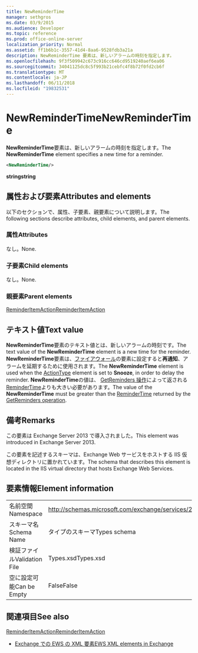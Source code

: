 ```yaml
---
title: NewReminderTime
manager: sethgros
ms.date: 03/9/2015
ms.audience: Developer
ms.topic: reference
ms.prod: office-online-server
localization_priority: Normal
ms.assetid: ff1b6b1c-3557-41d4-8aa6-9528fdb3a21a
description: NewReminderTime 要素は、新しいアラームの時刻を指定します。
ms.openlocfilehash: 9f3f509942c673c916cc646cd9519240aef6ea06
ms.sourcegitcommit: 34041125dc8c5f993b21cebfc4f8b72f0fd2cb6f
ms.translationtype: MT
ms.contentlocale: ja-JP
ms.lasthandoff: 06/11/2018
ms.locfileid: "19832531"
---
```

# <a name="newremindertime"></a><span data-ttu-id="5a69c-103">NewReminderTime</span><span class="sxs-lookup"><span data-stu-id="5a69c-103">NewReminderTime</span></span>

<span data-ttu-id="5a69c-104">**NewReminderTime**要素は、新しいアラームの時刻を指定します。</span><span class="sxs-lookup"><span data-stu-id="5a69c-104">The **NewReminderTime** element specifies a new time for a reminder.</span></span> 
  
```XML
<NewReminderTime/>
```

 <span data-ttu-id="5a69c-105">**string**</span><span class="sxs-lookup"><span data-stu-id="5a69c-105">**string**</span></span>
## <a name="attributes-and-elements"></a><span data-ttu-id="5a69c-106">属性および要素</span><span class="sxs-lookup"><span data-stu-id="5a69c-106">Attributes and elements</span></span>

<span data-ttu-id="5a69c-107">以下のセクションで、属性、子要素、親要素について説明します。</span><span class="sxs-lookup"><span data-stu-id="5a69c-107">The following sections describe attributes, child elements, and parent elements.</span></span>
  
### <a name="attributes"></a><span data-ttu-id="5a69c-108">属性</span><span class="sxs-lookup"><span data-stu-id="5a69c-108">Attributes</span></span>

<span data-ttu-id="5a69c-109">なし。</span><span class="sxs-lookup"><span data-stu-id="5a69c-109">None.</span></span>
  
### <a name="child-elements"></a><span data-ttu-id="5a69c-110">子要素</span><span class="sxs-lookup"><span data-stu-id="5a69c-110">Child elements</span></span>

<span data-ttu-id="5a69c-111">なし。</span><span class="sxs-lookup"><span data-stu-id="5a69c-111">None.</span></span>
  
### <a name="parent-elements"></a><span data-ttu-id="5a69c-112">親要素</span><span class="sxs-lookup"><span data-stu-id="5a69c-112">Parent elements</span></span>

[<span data-ttu-id="5a69c-113">ReminderItemAction</span><span class="sxs-lookup"><span data-stu-id="5a69c-113">ReminderItemAction</span></span>](reminderitemaction.md)
  
## <a name="text-value"></a><span data-ttu-id="5a69c-114">テキスト値</span><span class="sxs-lookup"><span data-stu-id="5a69c-114">Text value</span></span>

<span data-ttu-id="5a69c-115">**NewReminderTime**要素のテキスト値とは、新しいアラームの時刻です。</span><span class="sxs-lookup"><span data-stu-id="5a69c-115">The text value of the **NewReminderTime** element is a new time for the reminder.</span></span> <span data-ttu-id="5a69c-116">**NewReminderTime**要素は、[ファイアウォール](actiontype-reminderactiontype.md)の要素に設定すると**再通知**、アラームを延期するために使用されます。</span><span class="sxs-lookup"><span data-stu-id="5a69c-116">The **NewReminderTime** element is used when the [ActionType](actiontype-reminderactiontype.md) element is set to **Snooze**, in order to delay the reminder.</span></span> <span data-ttu-id="5a69c-117">**NewReminderTime**の値は、 [GetReminders 操作](getreminders-operation.md)によって返される[ReminderTime](remindertime.md)よりも大きい必要があります。</span><span class="sxs-lookup"><span data-stu-id="5a69c-117">The value of the **NewReminderTime** must be greater than the [ReminderTime](remindertime.md) returned by the [GetReminders operation](getreminders-operation.md).</span></span>
  
## <a name="remarks"></a><span data-ttu-id="5a69c-118">備考</span><span class="sxs-lookup"><span data-stu-id="5a69c-118">Remarks</span></span>

<span data-ttu-id="5a69c-119">この要素は Exchange Server 2013 で導入されました。</span><span class="sxs-lookup"><span data-stu-id="5a69c-119">This element was introduced in Exchange Server 2013.</span></span>
  
<span data-ttu-id="5a69c-120">この要素を記述するスキーマは、Exchange Web サービスをホストする IIS 仮想ディレクトリに置かれています。</span><span class="sxs-lookup"><span data-stu-id="5a69c-120">The schema that describes this element is located in the IIS virtual directory that hosts Exchange Web Services.</span></span>
  
## <a name="element-information"></a><span data-ttu-id="5a69c-121">要素情報</span><span class="sxs-lookup"><span data-stu-id="5a69c-121">Element information</span></span>

|||
|:-----|:-----|
|<span data-ttu-id="5a69c-122">名前空間</span><span class="sxs-lookup"><span data-stu-id="5a69c-122">Namespace</span></span>  <br/> |http://schemas.microsoft.com/exchange/services/2006/types  <br/> |
|<span data-ttu-id="5a69c-123">スキーマ名</span><span class="sxs-lookup"><span data-stu-id="5a69c-123">Schema Name</span></span>  <br/> |<span data-ttu-id="5a69c-124">タイプのスキーマ</span><span class="sxs-lookup"><span data-stu-id="5a69c-124">Types schema</span></span>  <br/> |
|<span data-ttu-id="5a69c-125">検証ファイル</span><span class="sxs-lookup"><span data-stu-id="5a69c-125">Validation File</span></span>  <br/> |<span data-ttu-id="5a69c-126">Types.xsd</span><span class="sxs-lookup"><span data-stu-id="5a69c-126">Types.xsd</span></span>  <br/> |
|<span data-ttu-id="5a69c-127">空に設定可能</span><span class="sxs-lookup"><span data-stu-id="5a69c-127">Can be Empty</span></span>  <br/> |<span data-ttu-id="5a69c-128">False</span><span class="sxs-lookup"><span data-stu-id="5a69c-128">False</span></span>  <br/> |
   
## <a name="see-also"></a><span data-ttu-id="5a69c-129">関連項目</span><span class="sxs-lookup"><span data-stu-id="5a69c-129">See also</span></span>



[<span data-ttu-id="5a69c-130">ReminderItemAction</span><span class="sxs-lookup"><span data-stu-id="5a69c-130">ReminderItemAction</span></span>](reminderitemaction.md)


- [<span data-ttu-id="5a69c-131">Exchange での EWS の XML 要素</span><span class="sxs-lookup"><span data-stu-id="5a69c-131">EWS XML elements in Exchange</span></span>](ews-xml-elements-in-exchange.md)


